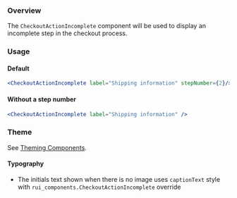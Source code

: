 ### Overview

The `CheckoutActionIncomplete` component will be used to display an incomplete step in the checkout process.

### Usage

#### Default
```jsx
<CheckoutActionIncomplete label="Shipping information" stepNumber={2}/>
```

#### Without a step number
```jsx
<CheckoutActionIncomplete label="Shipping information" />
```

### Theme

See [Theming Components](./#!/Theming%20Components).

#### Typography

- The initials text shown when there is no image uses `captionText` style with `rui_components.CheckoutActionIncomplete` override
